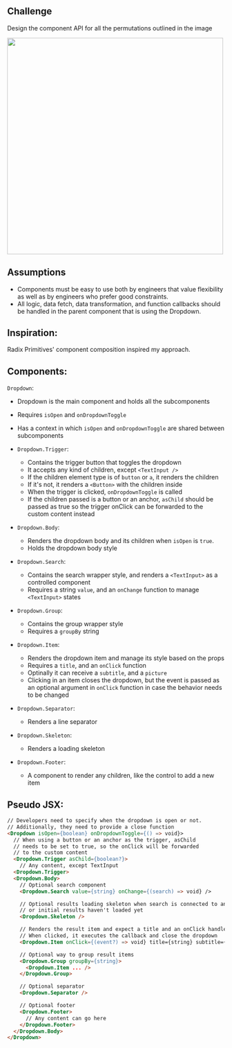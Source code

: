 ## Challenge

Design the component API for all the permutations outlined in the image

<img src="https://github.com/victorgaard/ashby-challenge/assets/13384559/545e0eba-884f-4d50-8677-fd457492e986" width="500px" height="auto" />

## Assumptions

- Components must be easy to use both by engineers that value flexibility as well as by engineers who prefer good constraints.
- All logic, data fetch, data transformation, and function callbacks should be handled in the parent component that is using the Dropdown.

## Inspiration:

Radix Primitives' component composition inspired my approach.

## Components:

`Dropdown`:

- Dropdown is the main component and holds all the subcomponents
- Requires `isOpen` and `onDropdownToggle`
- Has a context in which `isOpen` and `onDropdownToggle` are shared between subcomponents

- `Dropdown.Trigger`:

  - Contains the trigger button that toggles the dropdown
  - It accepts any kind of children, except `<TextInput />`
  - If the children element type is of `button` or `a`, it renders the children
  - If it's not, it renders a `<Button>` with the children inside
  - When the trigger is clicked, `onDropdownToggle` is called
  - If the children passed is a button or an anchor, `asChild` should be passed as true so the trigger onClick can be forwarded to the custom content instead

- `Dropdown.Body`:

  - Renders the dropdown body and its children when `isOpen` is `true`.
  - Holds the dropdown body style

- `Dropdown.Search`:

  - Contains the search wrapper style, and renders a `<TextInput>` as a controlled component
  - Requires a string `value`, and an `onChange` function to manage `<TextInput>` states

- `Dropdown.Group`:

  - Contains the group wrapper style
  - Requires a `groupBy` string

- `Dropdown.Item`:

  - Renders the dropdown item and manage its style based on the props
  - Requires a `title`, and an `onClick` function
  - Optinally it can receive a `subtitle`, and a `picture`
  - Clicking in an item closes the dropdown, but the event is passed as an optional argument in `onClick` function in case the behavior needs to be changed

- `Dropdown.Separator`:

  - Renders a line separator

- `Dropdown.Skeleton`:

  - Renders a loading skeleton

- `Dropdown.Footer`:
  - A component to render any children, like the control to add a new item

## Pseudo JSX:

```HTML
// Developers need to specify when the dropdown is open or not.
// Additionally, they need to provide a close function
<Dropdown isOpen={boolean} onDropdownToggle={() => void}>
  // When using a button or an anchor as the trigger, asChild
  // needs to be set to true, so the onClick will be forwarded
  // to the custom content
  <Dropdown.Trigger asChild={boolean?}>
    // Any content, except TextInput
  <Dropdown.Trigger>
  <Dropdown.Body>
    // Optional search component
    <Dropdown.Search value={string} onChange={(search) => void} />

    // Optional results loading skeleton when search is connected to an API,
    // or initial results haven't loaded yet
    <Dropdown.Skeleton />

    // Renders the result item and expect a title and an onClick handler
    // When clicked, it executes the callback and close the dropdown
    <Dropdown.Item onClick={(event?) => void} title={string} subtitle={string?} picture={string?} />

    // Optional way to group result items
    <Dropdown.Group groupBy={string}>
      <Dropdown.Item ... />
    </Dropdown.Group>

    // Optional separator
    <Dropdown.Separator />

    // Optional footer
    <Dropdown.Footer>
      // Any content can go here
    </Dropdown.Footer>
  </Dropdown.Body>
</Dropdown>
```
